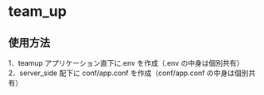 # team_up

## 使用方法   
1．teamup アプリケーション直下に.env を作成（.env の中身は個別共有）   
2．server_side 配下に conf/app.conf を作成（conf/app.conf の中身は個別共有）   
